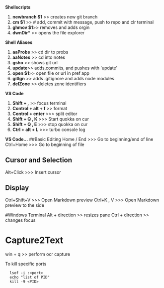 **Shellscripts**

1. **newbranch $1** >> creates new git branch
2. **cm $1** >> # add, commit with message, push to repo and clr terminal
3. **ghmov $1**>> removes and adds orgin
4. **dwnDir\*** >> opens the file explorer

**Shell Aliases**

1. **aaProbs** >> cd dir to probs
2. **aaNotes** >> cd into notes
3. **gsho** >> shows git url
4. **update**>> adds,commits, and pushes with 'update'
5. **open $1**>> open file or url in pref app
6. **gitIgn** >> adds .gitignore and adds node modules
7. **delZone** >> deletes zone identifiers

**VS Code**

1. **Shift + ,** >> focus terminal
2. **Control + alt + f** >> format
3. **Control + enter** >>> split editor
4. **Shift + Q , K** >>> Start quokka on cur
5. **Shift + Q , E** >>> stop quokka on cur
6. **Ctrl + alt + L** >>> turbo console log

**VS Code...**
##Basic Editing
Home / End >>> Go to beginning/end of line
Ctrl+Home >>> Go to beginning of file

## Cursor and Selection

Alt+Click >>> Insert cursor

## Display

Ctrl+Shift+V >>> Open Markdown preview
Ctrl+K , V >>> Open Markdown preview to the side

#Windows Terminal
Alt + direction >> resizes pane
Ctrl + direction >> changes focus

# Capture2Text

win + q >> perform ocr capture

To kill specific ports

```console
  lsof -i :<port>
  echo "list of PID"
  kill -9 <PID>

```
